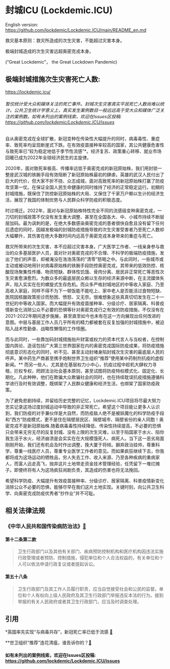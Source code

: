 # 封城ICU (Lockdemic.ICU)
English version: https://github.com/lockdemic/Lockdemic.ICU/main/README_en.md

救灾基本原则：救灾所造成的次生灾害，不能超过灾害本身。

极端封城造成的次生灾害远超奥密克戎本身。

(“Great Lockdemic”， the Great Lockdown Pandemic)

## 极端封城措施次生灾害死亡人数: 
https://lockdemic.icu/
###### 暂仅统计受大众和媒体关注的死亡事件。封城次生灾害真实平民死亡人数尚难以统计。公共卫生统计学意义上，真实发生案例数目一般远远高于受大众和媒体广泛关注的案例数。如有未列出的案例线索，欢迎在Issues区投稿: https://github.com/lockdemic/Lockdemic.ICU/issues

自从奥密克戎在全球扩散，新冠变种在传染性大幅提升的同时，病毒毒性、重症率、致死率均呈现断崖式下跌。在有效疫苗接种率较高的国家，其公共健康危害性与致死率已“较为稳定地低于季节性流感”*。经济复苏、政策重心转移、就业市场回暖已成为2022年全球经济民生的主旋律。

2020年，面对致死率极高、传播率远低于奥密克戎的新冠原始株，我们用封锁一整座武汉城的铁腕手段有效阻断了新冠原始株最初的肆虐。英雄的武汉人民付出了巨大的代价，但大家不折不挠、众志成城，面对高致死率的新冠原始株打赢了防疫攻坚第一仗。在保证全国人民生命健康的同时维持了经济的正常稳定运行。初期的封城措施，既保住了防控新冠原始株的大局、又保住了千家万户赖以生计的经济生活，展现了我国的体制优势与人民群众科学防疫的积极态度。

时过境迁。2022年，面对与新冠原始株特性完全不同的流感级变种奥密克戎，一刀切的封城政策不仅没有发生重大调整、甚至在全国各大、中、小城市持续不断层层加码。最为讽刺的是，在绝大多数感染奥密克戎的患者很快自愈且没有留下任何后遗症的同时，因越发极端的封城防疫措施导致的次生灾害受害者乃至死亡人数却大幅攀升，其伤害在绝大多数时间内远高于奥密克戎本身带来的重症与死亡。

救灾所带来的次生灾害，本不应超过灾害本身。广大医学工作者、一线亲身参与救治的众多基层医护人员，面对针对奥密克戎的不合理、不科学的极端防疫措施，发出了他们的声音，却被淹没在浩浩荡荡的“清零”怒喝之中。与此同时，一些城市或主动或被动地用针对病毒原始株的铁腕手段防控奥密克戎，其带来的低效防控、核酸现场聚集性传播、物资短缺、群体性饥饿、骨肉分离、居民非正常死亡等恶性次生灾害愈演愈烈。为数众多的最底层民众赖以生存的经济来源中断，在主流媒体失声，陷入实实在在的螺旋式生存危机。而众多严格封城地区的中等收入家庭、乃至高收入家庭，同样不得不为下一顿饭能不能吃上、家中老人是否能活过食物短缺、医院因核酸政策拒诊而愁困、愤怒、又无奈。很难想象这些真真切切发生在二十一世纪的中等收入国家。而大幅提升有效疫苗接种率、分级诊疗、居家隔离、科普疫情新变化消除公众不必要的恐惧等针对奥密克戎行之有效的防疫措施，不仅没有在2021-2022年期间逐步施展，甚至直至如今也未有在这一方向展现出任何改进的意图。中层与基层工作人员几乎所有的精力都被套在反复加强的封城措施中，被迫陷入战术性勤奋、战略性懒惰的工作怪圈。

而与此同时，一些靠加码封城措施抬升财富或权力的资本代言人与当权者，在控制国内舆论、造谣包括广大第三世界国家在内的奥密克戎国际防疫成果，将防疫措施彻底意识形态化的同时，听不见、甚至主动封堵身陷封城次生灾害的最底层人民的呼声。某中药生产商甚至携手炮制世界卫生组织“推荐”使用某中药制剂抗疫的虚假新闻。** 而另一些人、尤其是在基层权力小中心，抗疫过程中趁机大肆权力寻租，拦权专权，罔顾法治社会基本原则，甚至试图将防疫特权模式化、固定化、长期化。凡此种种，他们在欺骗大众欺骗社会的同时，也在持续耽误抗疫措施遵循科学进行及时有效调整，既绑架了人民群众健康和经济生活，也绑架了国家防疫政策。

为了避免悲剧持续，并留给历史完整的记忆，Lockdemic.ICU项目将尽最大努力忠实记录这场过度封城运动中导致的非正常死亡。希望这个项目能让更多人认识到，我们防疫的对手兼伙伴是大自然，而防疫敌人绝不是被妖魔化的科学防疫手段和“西方“防疫模式，更不是住在隔壁居民区、隔壁城市、隔壁省份的亲人同胞！奥密克戎不是新冠原始株.随着病毒毒性持续降低、传染性持续提高，不必要的恐惧只会带来无穷无尽的反复封城、没有上限的次生灾难，以至于陷国家于水火、陷你我生活于水火，经济崩溃是会实实在在大规模饿死人、病死人。当下这一恶劣局面刚刚开始，我们还有机会及时作出调整，挽大厦于将倾。摒弃政治挂帅，尊重科学，尊重一线医疗人员，尊重专业医学工作者的意见。而如果疯狂继续下去，你我都将成为这场运动的牺牲品，穷人失去工作、收入来源、乃至各种疾病的重病家人，而富人远走高飞，抛弃这片土地带走资金技术管理经验，任凭留下一堆烂摊子。即便终将有人为这场疯狂闹剧负责，其造成的伤害也将无法挽回。

希望科学防疫、大幅提升有效疫苗接种率、分级诊疗、居家隔离、科普疫情新变化消除公众不必要的恐惧，能够尽早在我们这片土地实现。关键时刻，向公共卫生科学、向奥密克戎防疫优秀者“抄作业”并不可耻。

## 相关法律法规
### 《中华人民共和国传染病防治法》[🔗](https://www.mee.gov.cn/ywgz/fgbz/fl/202002/t20200201_761166.shtml)
#### 第十二条第二款
> 卫生行政部门以及其他有关部门、疾病预防控制机构和医疗机构因违法实施行政管理或者预防、控制措施，侵犯单位和个人合法权益的，有关单位和个人可以依法申请行政复议或者提起诉讼。
#### 第五十八条
> 卫生行政部门及其工作人员履行职责，应当自觉接受社会和公民的监督。单位和个人有权向上级人民政府及其卫生行政部门举报违反本法的行为。接到举报的有关人民政府或者其卫生行政部门，应当及时调查处理。

## 引用
*英国率先实现“与病毒共存”，新冠死亡率已低于流感 [🔗](https://news.bioon.com/article/6796646.html)

**世卫组织“推荐”连花清瘟，谁告诉你的？[🔗](https://www.bilibili.com/video/BV1K34y1v7Bj)

#### 如有未列出的案例线索，欢迎在Issues区投稿: https://github.com/lockdemic/Lockdemic.ICU/issues
